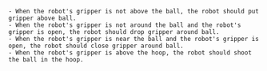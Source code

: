 
    - When the robot's gripper is not above the ball, the robot should put gripper above ball.
    - When the robot's gripper is not around the ball and the robot's gripper is open, the robot should drop gripper around ball.
    - When the robot's gripper is near the ball and the robot's gripper is open, the robot should close gripper around ball.
    - When the robot's gripper is above the hoop, the robot should shoot the ball in the hoop.